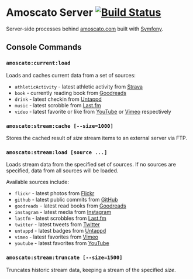# Amoscato Server [![Build Status](https://travis-ci.org/namoscato/amoscato-server.svg?branch=master)](https://travis-ci.org/namoscato/amoscato-server)

Server-side processes behind [amoscato.com](https://amoscato.com/) built with [Symfony](https://symfony.com/).

## Console Commands

### `amoscato:current:load`

Loads and caches current data from a set of sources:

* `athleticActivity` - latest athletic activity from [Strava](https://www.strava.com/)
* `book` - currently reading book from [Goodreads](https://www.goodreads.com/)
* `drink` - latest checkin from [Untappd](https://untappd.com/)
* `music` - latest scrobble from [Last.fm](http://www.last.fm/)
* `video` - latest favorite or like from [YouTube](https://www.youtube.com/) or [Vimeo](https://vimeo.com/) respectively

### `amoscato:stream:cache [--size=1000]`

Stores the cached result of _size_ stream items to an external server via FTP.

### `amoscato:stream:load [source ...]`

Loads stream data from the specified set of sources. If no sources are specified, data from all sources will be loaded.

Available sources include:

* `flickr` - latest photos from [Flickr](https://www.flickr.com/)
* `github` - latest public commits from [GitHub](https://github.com/)
* `goodreads` - latest read books from [Goodreads](https://www.goodreads.com/)
* `instagram` - latest media from [Instagram](https://www.instagram.com) 
* `lastfm` - latest scrobbles from [Last.fm](http://www.last.fm/)
* `twitter` - latest tweets from [Twitter](https://twitter.com/)
* `untappd` - latest badges from [Untappd](https://untappd.com/)
* `vimeo` - latest favorites from [Vimeo](https://vimeo.com/)
* `youtube` - latest favorites from [YouTube](https://www.youtube.com/)

### `amoscato:stream:truncate [--size=1500]`

Truncates historic stream data, keeping a stream of the specified _size_.
